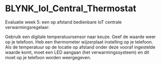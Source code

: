 # BLYNK_IoI_Central_Thermostat

Evaluatie week 5: een op afstand bedienbare IoT centrale verwarmingsregelaar:

Gebruik een digitale temperatuursensor naar keuze.  Geef de waarde weer op je telefoon.
Heb een thermometer wijzerplaat instelling op je telefoon.  Als de temperatuur op de locatie op afstand onder deze vooraf ingestelde waarde komt, moet een LED aangaan (het verwarmingssysteem) en dit moet op je telefoon worden weergegeven.
